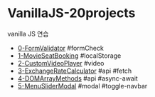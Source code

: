 # VanillaJS-20projects
vanilla JS 연습

- [0-FormValidator](./0-FormValidator) #formCheck
- [1-MovieSeatBooking](./1-MovieSeatBooking) #localStorage
- [2-CustomVideoPlayer](./2-CustomVideoPlayer) #video
- [3-ExchangeRateCalculator](./3-ExchangeRateCalculator) #api #fetch
- [4-DOMArrayMethods](./4-DOMArrayMethods) #api #async-await
- [5-MenuSliderModal](./5-MenuSliderModal) #modal #toggle-navbar
